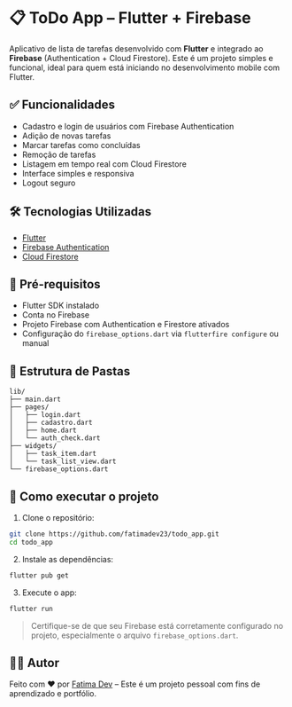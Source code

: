 # 📋 ToDo App – Flutter + Firebase

Aplicativo de lista de tarefas desenvolvido com **Flutter** e integrado ao **Firebase** (Authentication + Cloud Firestore). Este é um projeto simples e funcional, ideal para quem está iniciando no desenvolvimento mobile com Flutter.

## ✅ Funcionalidades

- Cadastro e login de usuários com Firebase Authentication  
- Adição de novas tarefas  
- Marcar tarefas como concluídas  
- Remoção de tarefas  
- Listagem em tempo real com Cloud Firestore  
- Interface simples e responsiva  
- Logout seguro  

## 🛠️ Tecnologias Utilizadas

- [Flutter](https://flutter.dev/)  
- [Firebase Authentication](https://firebase.google.com/products/auth)  
- [Cloud Firestore](https://firebase.google.com/products/firestore)  

## 🔐 Pré-requisitos

- Flutter SDK instalado  
- Conta no Firebase  
- Projeto Firebase com Authentication e Firestore ativados  
- Configuração do `firebase_options.dart` via `flutterfire configure` ou manual  

## 📁 Estrutura de Pastas

```
lib/
├── main.dart
├── pages/
│   ├── login.dart
│   ├── cadastro.dart
│   ├── home.dart
│   └── auth_check.dart
├── widgets/
│   ├── task_item.dart
│   └── task_list_view.dart
└── firebase_options.dart
```

## 🚀 Como executar o projeto

1. Clone o repositório:
```bash
git clone https://github.com/fatimadev23/todo_app.git
cd todo_app
```

2. Instale as dependências:
```bash
flutter pub get
```

3. Execute o app:
```bash
flutter run
```

> Certifique-se de que seu Firebase está corretamente configurado no projeto, especialmente o arquivo `firebase_options.dart`.

## 🧑‍💻 Autor

Feito com ❤️ por [Fatima Dev](https://github.com/fatimadev23) – Este é um projeto pessoal com fins de aprendizado e portfólio.
